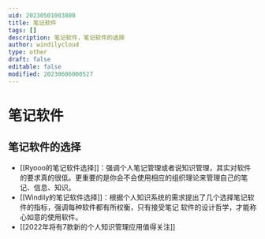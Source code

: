 ```yaml
---
uid: 20230501003800
title: 笔记软件
tags: []
description: 笔记软件，笔记软件的选择
author: windilycloud
type: other
draft: false
editable: false
modified: 20230606000527
---
```


# 笔记软件

## 笔记软件的选择

- [[Ryooo的笔记软件选择]]：强调个人笔记管理或者说知识管理，其实对软件的要求真的很低。更重要的是你会不会使用相应的组织理论来管理自己的笔记、信息、知识。
- [[Windily的笔记软件选择]]：根据个人知识系统的需求提出了几个选择笔记软件的指标，强调每种软件都有所权衡，只有接受笔记 软件的设计哲学，才能称心如意的使用软件。
- [[2022年将有7款新的个人知识管理应用值得关注]]